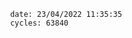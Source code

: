 

                date: 23/04/2022 11:35:35
                cycles: 63840

                         